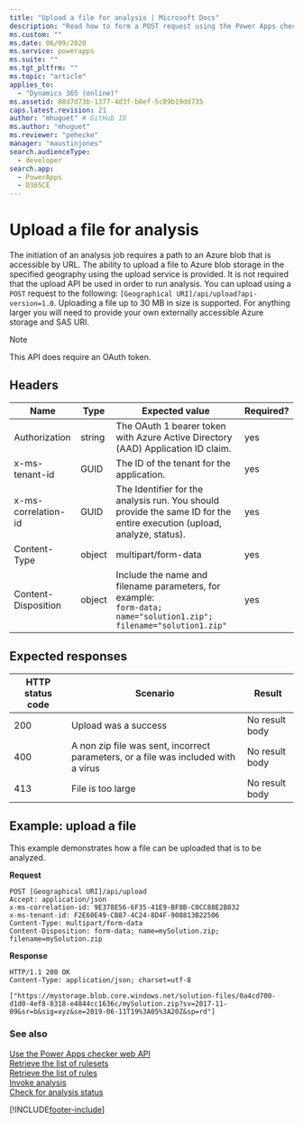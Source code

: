 ```yaml
---
title: "Upload a file for analysis | Microsoft Docs"
description: "Read how to form a POST request using the Power Apps checker web API to retrieve to upload a file to analyze."
ms.custom: ""
ms.date: 06/09/2020
ms.service: powerapps
ms.suite: ""
ms.tgt_pltfrm: ""
ms.topic: "article"
applies_to: 
  - "Dynamics 365 (online)"
ms.assetid: 08d7d73b-1377-4d3f-b8ef-5c89b19dd735
caps.latest.revision: 21
author: "mhuguet" # GitHub ID
ms.author: "mhuguet"
ms.reviewer: "pehecke"
manager: "maustinjones"
search.audienceType: 
  - developer
search.app: 
  - PowerApps
  - D365CE
---
```


# Upload a file for analysis

The initiation of an analysis job requires a path to an Azure blob that is accessible by URL. The ability to upload a file to Azure blob storage in the specified geography using the upload service is provided. It is not required that the upload API be used in order to run analysis. You can upload using a `POST` request to the following: `[Geographical URI]/api/upload?api-version=1.0`. Uploading a file up to 30 MB in size is supported. For anything larger you will need to provide your own externally accessible Azure storage and SAS URI.

> [!NOTE]
> This API does require an OAuth token.

<a name="bkmk_headers"></a>

## Headers

|Name|Type|Expected value|Required?|
|---|---|---|---|
|Authorization|string|The OAuth 1 bearer token with Azure Active Directory (AAD) Application ID claim.|yes|
|x-ms-tenant-id|GUID|The ID of the tenant for the application.|yes|
|x-ms-correlation-id|GUID|The Identifier for the analysis run. You should provide the same ID for the entire execution (upload, analyze, status).|yes|
|Content-Type|object|multipart/form-data|yes|
|Content-Disposition|object|Include the name and filename parameters, for example:<br />`form-data; name="solution1.zip"; filename="solution1.zip"`|yes|

<a name="bkmk_responses"></a>

## Expected responses

|HTTP status code|Scenario|Result|
|---|---|---|
|200|Upload was a success|No result body|
|400|A non zip file was sent, incorrect parameters, or a file was included with a virus|No result body|
|413|File is too large|No result body|

<a name="bkmk_upload"></a>

## Example: upload a file

This example demonstrates how a file can be uploaded that is to be analyzed.

**Request**

```http
POST [Geographical URI]/api/upload
Accept: application/json
x-ms-correlation-id: 9E378E56-6F35-41E9-BF8B-C0CC88E2B832
x-ms-tenant-id: F2E60E49-CB87-4C24-8D4F-908813B22506
Content-Type: multipart/form-data
Content-Disposition: form-data; name=mySolution.zip; filename=mySolution.zip
```

**Response**

```http
HTTP/1.1 200 OK
Content-Type: application/json; charset=utf-8

["https://mystorage.blob.core.windows.net/solution-files/0a4cd700-d1d0-4ef8-8318-e4844cc1636c/mySolution.zip?sv=2017-11-09&sr=b&sig=xyz&se=2019-06-11T19%3A05%3A20Z&sp=rd"]
```

### See also

[Use the Power Apps checker web API](overview.md)<br />
[Retrieve the list of rulesets](retrieve-rulesets.md)<br />
[Retrieve the list of rules](retrieve-rules.md)<br />
[Invoke analysis](analyze.md)<br />
[Check for analysis status](check-status.md)<br />

[!INCLUDE[footer-include](../../includes/footer-banner.md)]